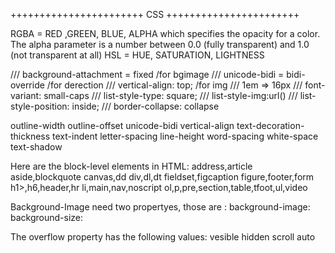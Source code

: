 +++++++++++++++++++++++  CSS  +++++++++++++++++++++++

RGBA = RED ,GREEN, BLUE, ALPHA 
       which specifies the opacity for a color.
       The alpha parameter is a number between 0.0 (fully transparent) and 1.0 (not transparent at all)
HSL  = HUE, SATURATION, LIGHTNESS   

/// background-attachment = fixed /for bgimage
/// unicode-bidi = bidi-override /for derection
/// vertical-align: top; /for img
/// 1em =>  16px
/// font-variant: small-caps
/// list-style-type: square;
/// list-style-img:url()
/// list-style-position: inside;
/// border-collapse: collapse


outline-width
outline-offset
unicode-bidi
vertical-align
text-decoration-thickness
text-indent
letter-spacing
line-height
word-spacing
white-space
text-shadow

Here are the block-level elements in HTML:
address,article
aside,blockquote
canvas,dd
div,dl,dt
fieldset,figcaption
figure,footer,form
h1>,h6,header,hr
li,main,nav,noscript
ol,p,pre,section,table,tfoot,ul,video

Background-Image need two propertyes, those are :
       background-image:
       background-size:

The overflow property has the following values:
       vesible
       hidden
       scroll
       auto



